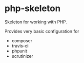 php-skeleton
=======

Skeleton for working with PHP.

Provides very basic configuration for

- composer
- travis-ci
- phpunit
- scrutinizer